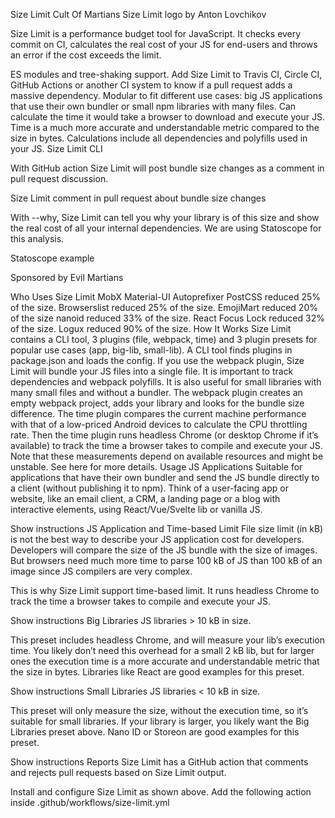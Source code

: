 Size Limit Cult Of Martians
Size Limit logo by Anton Lovchikov

Size Limit is a performance budget tool for JavaScript. It checks every commit on CI, calculates the real cost of your JS for end-users and throws an error if the cost exceeds the limit.

ES modules and tree-shaking support.
Add Size Limit to Travis CI, Circle CI, GitHub Actions or another CI system to know if a pull request adds a massive dependency.
Modular to fit different use cases: big JS applications that use their own bundler or small npm libraries with many files.
Can calculate the time it would take a browser to download and execute your JS. Time is a much more accurate and understandable metric compared to the size in bytes.
Calculations include all dependencies and polyfills used in your JS.
Size Limit CLI

With GitHub action Size Limit will post bundle size changes as a comment in pull request discussion.

Size Limit comment in pull request about bundle size changes

With --why, Size Limit can tell you why your library is of this size and show the real cost of all your internal dependencies. We are using Statoscope for this analysis.

Statoscope example

Sponsored by Evil Martians

Who Uses Size Limit
MobX
Material-UI
Autoprefixer
PostCSS reduced 25% of the size.
Browserslist reduced 25% of the size.
EmojiMart reduced 20% of the size
nanoid reduced 33% of the size.
React Focus Lock reduced 32% of the size.
Logux reduced 90% of the size.
How It Works
Size Limit contains a CLI tool, 3 plugins (file, webpack, time) and 3 plugin presets for popular use cases (app, big-lib, small-lib). A CLI tool finds plugins in package.json and loads the config.
If you use the webpack plugin, Size Limit will bundle your JS files into a single file. It is important to track dependencies and webpack polyfills. It is also useful for small libraries with many small files and without a bundler.
The webpack plugin creates an empty webpack project, adds your library and looks for the bundle size difference.
The time plugin compares the current machine performance with that of a low-priced Android devices to calculate the CPU throttling rate.
Then the time plugin runs headless Chrome (or desktop Chrome if it’s available) to track the time a browser takes to compile and execute your JS. Note that these measurements depend on available resources and might be unstable. See here for more details.
Usage
JS Applications
Suitable for applications that have their own bundler and send the JS bundle directly to a client (without publishing it to npm). Think of a user-facing app or website, like an email client, a CRM, a landing page or a blog with interactive elements, using React/Vue/Svelte lib or vanilla JS.

Show instructions
JS Application and Time-based Limit
File size limit (in kB) is not the best way to describe your JS application cost for developers. Developers will compare the size of the JS bundle with the size of images. But browsers need much more time to parse 100 kB of JS than 100 kB of an image since JS compilers are very complex.

This is why Size Limit support time-based limit. It runs headless Chrome to track the time a browser takes to compile and execute your JS.

Show instructions
Big Libraries
JS libraries > 10 kB in size.

This preset includes headless Chrome, and will measure your lib’s execution time. You likely don’t need this overhead for a small 2 kB lib, but for larger ones the execution time is a more accurate and understandable metric that the size in bytes. Libraries like React are good examples for this preset.

Show instructions
Small Libraries
JS libraries < 10 kB in size.

This preset will only measure the size, without the execution time, so it’s suitable for small libraries. If your library is larger, you likely want the Big Libraries preset above. Nano ID or Storeon are good examples for this preset.

Show instructions
Reports
Size Limit has a GitHub action that comments and rejects pull requests based on Size Limit output.

Install and configure Size Limit as shown above.
Add the following action inside .github/workflows/size-limit.yml